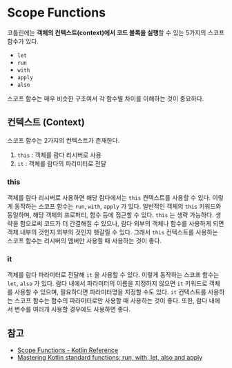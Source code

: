 # Scope Functions

코틀린에는 **객체의 컨텍스트(context)에서 코드 블록을 실행**할 수 있는 5가지의 스코프 함수가 있다.

* `let`
* `run`
* `with`
* `apply`
* `also`

스코프 함수는 매우 비슷한 구조여서 각 함수별 차이를 이해하는 것이 중요하다.

## 컨텍스트 (Context)

스코프 함수는 2가지의 컨텍스트가 존재한다.

1. `this` : 객체를 람다 리시버로 사용
2. `it` : 객체를 람다의 파리미터로 전달

### this

객체를 람다 리시버로 사용하면 해당 람다에서는 `this` 컨텍스트를 사용할 수 있다. 이렇게 동작하는 스코프 함수는 `run`, `with`, `apply` 가 있다. 일반적인 객체의 `this` 키워드와 동일하며, 해당 객체의 프로퍼티, 함수 등에 접근할 수 있다. `this` 는 생략 가능하다. 생략을 함으로써 코드가 더 간결해질 수 있으나, 람다 외부의 객체나 함수를 사용하게 되면 객체 내부의 것인지 외부의 것인지 헷갈릴 수 있다. 그래서 `this` 컨텍스트를 사용하는 스코프 함수는 리시버의 멤버만 사용할 때 사용하는 것이 좋다.

### it

객체를 람다 파라미터로 전달해 `it` 을 사용할 수 있다. 이렇게 동작하는 스코프 함수는 `let`, `also` 가 있다. 람다 내에서 파라미터의 이름을 지정하지 않으면 `it` 키워드로 객체를 사용할 수 있으며, 필요하다면 파라미터명을 지정할 수도 있다. `it` 컨텍스트를 사용하는 스코프 함수는 함수의 파라미터로만 사용할 때 사용하는 것이 좋다. 또한, 람다 내에서 변수를 여러개 사용할 경우에도 사용하면 좋다.

## 참고

* [Scope Functions - Kotlin Reference](https://kotlinlang.org/docs/reference/scope-functions.html)
* [Mastering Kotlin standard functions: run, with, let, also and apply](https://medium.com/@elye.project/mastering-kotlin-standard-functions-run-with-let-also-and-apply-9cd334b0ef84)
